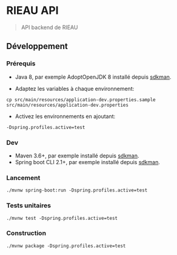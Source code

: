 # RIEAU API

> API backend de RIEAU

## Développement

### Prérequis

* Java 8, par exemple AdoptOpenJDK 8 installé depuis [sdkman](https://sdkman.io).

* Adaptez les variables à chaque environnement:

```
cp src/main/resources/application-dev.properties.sample src/main/resources/application-dev.properties
```

* Activez les environnements en ajoutant:

```
-Dspring.profiles.active=test
```

### Dev

* Maven 3.6+, par exemple installé depuis [sdkman](https://sdkman.io).
* Spring boot CLI 2.1+, par exemple installé depuis [sdkman](https://sdkman.io).

### Lancement

```
./mvnw spring-boot:run -Dspring.profiles.active=test
```

### Tests unitaires

```
./mvnw test -Dspring.profiles.active=test
```

### Construction

```
./mvnw package -Dspring.profiles.active=test
```